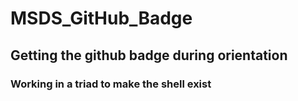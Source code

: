 # MSDS_GitHub_Badge
## Getting the github badge during orientation 
### Working in a triad to make the shell exist
